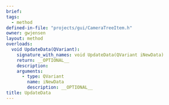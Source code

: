 ```yaml
---
brief:
tags:
  - method
defined-in-file: "projects/gui/CameraTreeItem.h"
owner: gwjensen
layout: method
overloads:
  void UpdateData(QVariant):
    signature_with_names: void UpdateData(QVariant iNewData)
    return: __OPTIONAL__
    description:
    arguments:
      - type: QVariant
        name: iNewData
        description: __OPTIONAL__
title: UpdateData
---
```


